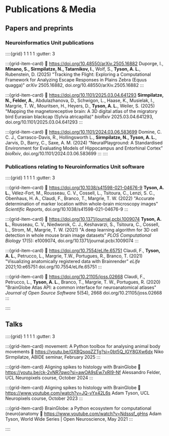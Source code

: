 # Publications & Media

## Papers and preprints

### Neuroinformatics Unit publications
::::{grid} 1 1 1 1
:gutter: 3

:::{grid-item-card}
:link: https://doi.org/10.48550/arXiv.2505.16882
Duporge, I., **Minano, S., Sirmpilatze, N., Tatarnikov, I.**, Wolf, S., **Tyson, A. L.**, Rubenstein, D. (2025) "Tracking the Flight: Exploring a Computational Framework for Analyzing Escape Responses in Plains Zebra (Equus quagga)" *arXiv* 2505.16882, doi.org/10.48550/arXiv.2505.16882
:::

:::{grid-item-card}
:link: https://doi.org/10.1101/2025.03.04.641293
**Sirmpilatze, N., Felder, A.**, Abdulazhanova, D., Schwigon, L., Haase, K., Musielak, I., Margrie, T. W., Mouritsen, H., Heyers, D., **Tyson, A. L.**, Weiler, S. (2025) "Mapping the magnetoreceptive brain: A 3D digital atlas of the migratory bird Eurasian blackcap (Sylvia atricapilla)" *bioRxiv* 2025.03.04.641293, doi.org/10.1101/2025.03.04.641293
:::

:::{grid-item-card}
:link: https://doi.org/10.1101/2024.03.06.583699
Domine, C. C. J., Carrasco-Davis, R., Hollingsworth L., **Sirmpilatze, N., Tyson, A. L.**, Jarvis, D., Barry, C., Saxe, A. M. (2024) “NeuralPlayground: A Standardised Environment for Evaluating Models of Hippocampus and Entorhinal Cortex” *bioRxiv*, doi.org/10.1101/2024.03.06.583699
:::
::::

### Publications relating to Neuroinformatics Unit software

::::{grid} 1 1 1 1
:gutter: 3

:::{grid-item-card}
:link: https://doi.org/10.1038/s41598-021-04676-9
**Tyson, A. L.**, Vélez-Fort, M., Rousseau, C. V., Cossell, L., Tsitoura, C., Lenzi, S. C., Obenhaus, H. A., Claudi, F., Branco, T., Margrie, T. W. (2022) "Accurate determination of marker location within whole-brain microscopy images" *Scientific Reports*, doi.org/10.1038/s41598-021-04676-9
:::

:::{grid-item-card}
:link: https://doi.org/10.1371/journal.pcbi.1009074
**Tyson, A. L.**, Rousseau, C. V., Niedworok, C. J., Keshavarzi, S., Tsitoura, C., Cossell, L., Strom, M., Margrie, T. W. (2021) "A deep learning algorithm for 3D cell detection in whole mouse brain image datasets" *PLOS Computational Biology* 17(5): e1009074, doi.org/10.1371/journal.pcbi.1009074
:::

:::{grid-item-card}
:link: https://doi.org/10.7554/eLife.65751
Claudi, F., **Tyson, A. L.**, Petrucco, L., Margrie, T.W., Portugues, R., Branco, T. (2021) "Visualizing anatomically registered data with Brainrender" *eLife* 2021;10:e65751 doi.org/10.7554/eLife.65751
:::

:::{grid-item-card}
:link: https://doi.org/10.21105/joss.02668
Claudi, F., Petrucco, L., **Tyson, A. L.**, Branco, T., Margrie, T. W., Portugues, R. (2020) "BrainGlobe Atlas API: a common interface for neuroanatomical atlases" *Journal of Open Source Software* 5(54), 2668 doi.org/10.21105/joss.02668
:::

::::

## Talks

::::{grid} 1 1 1 1
:gutter: 3

:::{grid-item-card} movement: A Python toolbox for analysing animal body movements
:link: https://youtu.be/GXBQsqqZZTg?si=0bt5Q_lGY8GXw6dx
Niko Sirmpilatze, ABIDE seminar, February 2025
:::

:::{grid-item-card} Aligning spikes to histology with BrainGlobe
:link: https://youtu.be/ck-2vNR7qwo?si=awOA9sEw7xRl9-Nf
Alessandro Felder, UCL Neuropixels course, October 2024
:::

:::{grid-item-card} Aligning spikes to histology with BrainGlobe
:link: https://www.youtube.com/watch?v=JQ-vYx42L6s
Adam Tyson, UCL Neuropixels course, October 2023
:::

:::{grid-item-card} BrainGlobe: a Python ecosystem for computational (neuro)anatomy
:link: https://www.youtube.com/watch?v=Ndsssf_gHns
Adam Tyson, World Wide Series | Open Neuroscience, May 2021
:::

::::
